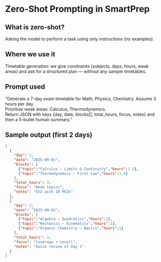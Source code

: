 # Zero-Shot Prompting in SmartPrep

## What is zero-shot?
Asking the model to perform a task using only instructions (no examples).

## Where we use it
Timetable generation: we give constraints (subjects, days, hours, weak areas) and ask for a structured plan — without any sample timetables.

## Prompt used
“Generate a 7-day exam timetable for Math, Physics, Chemistry. Assume 3 hours per day.  
Prioritize weak areas: Calculus, Thermodynamics.  
Return JSON with keys {day, date, blocks[], total_hours, focus, notes} and then a 5-bullet human summary.”

## Sample output (first 2 days)
```json
[
  {
    "day": 1,
    "date": "2025-09-01",
    "blocks": [
      {"topic":"Calculus — Limits & Continuity","hours":1.5},
      {"topic":"Thermodynamics — First Law","hours":1.5}
    ],
    "total_hours": 3,
    "focus": "Weak topics",
    "notes": "End with 10 MCQs"
  },
  {
    "day": 2,
    "date": "2025-09-02",
    "blocks": [
      {"topic":"Algebra — Quadratics","hours":1},
      {"topic":"Mechanics — Kinematics","hours":1},
      {"topic":"Organic Chemistry — Basics","hours":1}
    ],
    "total_hours": 3,
    "focus": "Coverage + recall",
    "notes": "Quick review of Day 1"
  }
]